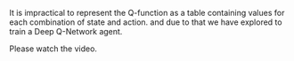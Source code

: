 It is impractical to represent the Q-function as a table containing values for each combination of state and action. 
and due to that we  have explored to train a Deep Q-Network agent.


Please watch the video.
